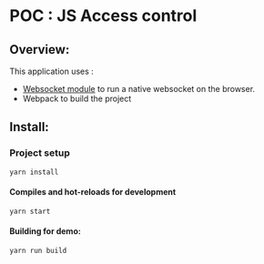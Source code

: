 # POC : JS Access control

## Overview:
This application uses :
* [Websocket module](https://www.npmjs.com/package/websocket) to run a native websocket on the browser.
* Webpack to build the project

## Install:

### Project setup
```
yarn install
```

#### Compiles and hot-reloads for development

```
yarn start
```

#### Building for demo:

```
yarn run build
```

